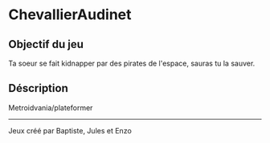 # ChevallierAudinet

## Objectif du jeu

Ta soeur se fait kidnapper par des pirates de l'espace, sauras tu la sauver.

## Déscription

Metroidvania/plateformer 
<hr>
Jeux créé par Baptiste, Jules et Enzo


